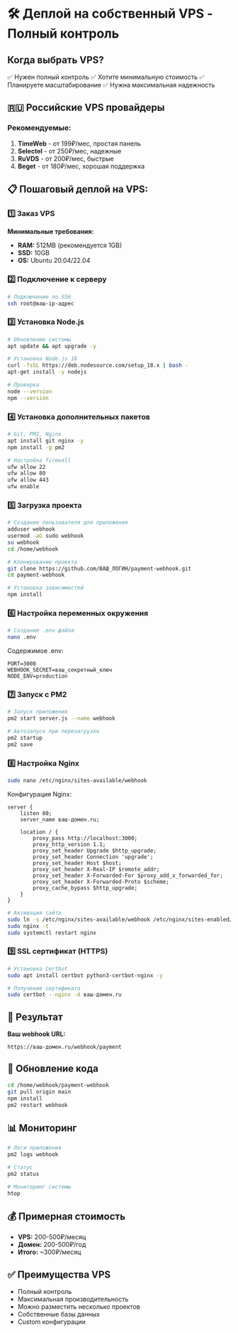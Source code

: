# 🛠️ Деплой на собственный VPS - Полный контроль

## Когда выбрать VPS?
✅ Нужен полный контроль
✅ Хотите минимальную стоимость
✅ Планируете масштабирование
✅ Нужна максимальная надежность

## 🇷🇺 Российские VPS провайдеры

### Рекомендуемые:
1. **TimeWeb** - от 199₽/мес, простая панель
2. **Selectel** - от 250₽/мес, надежные
3. **RuVDS** - от 200₽/мес, быстрые
4. **Beget** - от 180₽/мес, хорошая поддержка

## 📋 Пошаговый деплой на VPS:

### 1️⃣ Заказ VPS

**Минимальные требования:**
- **RAM:** 512MB (рекомендуется 1GB)
- **SSD:** 10GB
- **OS:** Ubuntu 20.04/22.04

### 2️⃣ Подключение к серверу

```bash
# Подключение по SSH
ssh root@ваш-ip-адрес
```

### 3️⃣ Установка Node.js

```bash
# Обновление системы
apt update && apt upgrade -y

# Установка Node.js 18
curl -fsSL https://deb.nodesource.com/setup_18.x | bash -
apt-get install -y nodejs

# Проверка
node --version
npm --version
```

### 4️⃣ Установка дополнительных пакетов

```bash
# Git, PM2, Nginx
apt install git nginx -y
npm install -g pm2

# Настройка firewall
ufw allow 22
ufw allow 80
ufw allow 443
ufw enable
```

### 5️⃣ Загрузка проекта

```bash
# Создание пользователя для приложения
adduser webhook
usermod -aG sudo webhook
su webhook
cd /home/webhook

# Клонирование проекта
git clone https://github.com/ВАШ_ЛОГИН/payment-webhook.git
cd payment-webhook

# Установка зависимостей
npm install
```

### 6️⃣ Настройка переменных окружения

```bash
# Создание .env файла
nano .env
```

Содержимое .env:
```
PORT=3000
WEBHOOK_SECRET=ваш_секретный_ключ
NODE_ENV=production
```

### 7️⃣ Запуск с PM2

```bash
# Запуск приложения
pm2 start server.js --name webhook

# Автозапуск при перезагрузке
pm2 startup
pm2 save
```

### 8️⃣ Настройка Nginx

```bash
sudo nano /etc/nginx/sites-available/webhook
```

Конфигурация Nginx:
```nginx
server {
    listen 80;
    server_name ваш-домен.ru;

    location / {
        proxy_pass http://localhost:3000;
        proxy_http_version 1.1;
        proxy_set_header Upgrade $http_upgrade;
        proxy_set_header Connection 'upgrade';
        proxy_set_header Host $host;
        proxy_set_header X-Real-IP $remote_addr;
        proxy_set_header X-Forwarded-For $proxy_add_x_forwarded_for;
        proxy_set_header X-Forwarded-Proto $scheme;
        proxy_cache_bypass $http_upgrade;
    }
}
```

```bash
# Активация сайта
sudo ln -s /etc/nginx/sites-available/webhook /etc/nginx/sites-enabled/
sudo nginx -t
sudo systemctl restart nginx
```

### 9️⃣ SSL сертификат (HTTPS)

```bash
# Установка Certbot
sudo apt install certbot python3-certbot-nginx -y

# Получение сертификата
sudo certbot --nginx -d ваш-домен.ru
```

## 🎯 Результат

**Ваш webhook URL:**
```
https://ваш-домен.ru/webhook/payment
```

## 🔄 Обновление кода

```bash
cd /home/webhook/payment-webhook
git pull origin main
npm install
pm2 restart webhook
```

## 📊 Мониторинг

```bash
# Логи приложения
pm2 logs webhook

# Статус
pm2 status

# Мониторинг системы
htop
```

## 💰 Примерная стоимость

- **VPS:** 200-500₽/месяц
- **Домен:** 200-500₽/год
- **Итого:** ~300₽/месяц

## ✅ Преимущества VPS

- Полный контроль
- Максимальная производительность
- Можно разместить несколько проектов
- Собственные базы данных
- Custom конфигурации
